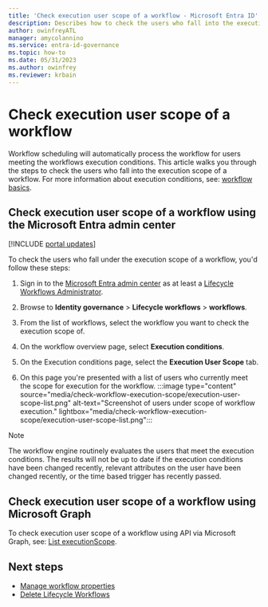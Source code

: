 ```yaml
---
title: 'Check execution user scope of a workflow - Microsoft Entra ID'
description: Describes how to check the users who fall into the execution scope of a Lifecycle Workflow.
author: owinfreyATL
manager: amycolannino
ms.service: entra-id-governance
ms.topic: how-to
ms.date: 05/31/2023
ms.author: owinfrey
ms.reviewer: krbain
---
```


# Check execution user scope of a workflow 


Workflow scheduling will automatically process the workflow for users meeting the workflows execution conditions. This article walks you through the steps to check the users who fall into the execution scope of a workflow. For more information about execution conditions, see: [workflow basics](~/id-governance/understanding-lifecycle-workflows.md#workflow-basics).

## Check execution user scope of a workflow using the Microsoft Entra admin center

[!INCLUDE [portal updates](~/includes/portal-update.md)]

To check the users who fall under the execution scope of a workflow, you'd follow these steps:

1. Sign in to the [Microsoft Entra admin center](https://entra.microsoft.com) as at least a [Lifecycle Workflows Administrator](~/identity/role-based-access-control/permissions-reference.md#lifecycle-workflows-administrator).

1. Browse to **Identity governance** > **Lifecycle workflows** > **workflows**.

1. From the list of workflows, select the workflow you want to check the execution scope of.

1. On the workflow overview page, select **Execution conditions**.

1. On the Execution conditions page, select the **Execution User Scope** tab.

1. On this page you're presented with a list of users who currently meet the scope for execution for the workflow.
    :::image type="content" source="media/check-workflow-execution-scope/execution-user-scope-list.png" alt-text="Screenshot of users under scope of workflow execution." lightbox="media/check-workflow-execution-scope/execution-user-scope-list.png":::

> [!NOTE]
> The workflow engine routinely evaluates the users that meet the execution conditions. The results will not be up to date if the execution conditions have been changed recently, relevant attributes on the user have been changed recently, or the time based trigger has recently passed.

## Check execution user scope of a workflow using Microsoft Graph

To check execution user scope of a workflow using API via Microsoft Graph, see: [List executionScope](/graph/api/workflow-list-executionscope). 

## Next steps

- [Manage workflow properties](manage-workflow-properties.md)
- [Delete Lifecycle Workflows](delete-lifecycle-workflow.md)
